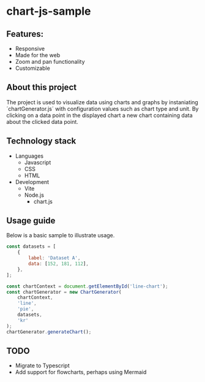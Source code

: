 # chart-js-sample

## Features:

- Responsive
- Made for the web
- Zoom and pan functionality
- Customizable

## About this project

The project is used to visualize data using charts and graphs by instaniating ´chartGenerator.js´ with configuration values such as chart type and unit. By clicking on a data point in the displayed chart a new chart containing data about the clicked data point.

## Technology stack

- Languages
  - Javascript
  - CSS
  - HTML
- Development
  - Vite
  - Node.js
    - chart.js

## Usage guide

Below is a basic sample to illustrate usage.

```javascript
const datasets = [
	{
		label: 'Dataset A',
		data: [152, 181, 112],
	},
];

const chartContext = document.getElementById('line-chart');
const chartGenerator = new ChartGenerator(
	chartContext,
	'line',
	'pie',
	datasets,
	'kr'
);
chartGenerator.generateChart();
```

## TODO

- Migrate to Typescript
- Add support for flowcharts, perhaps using Mermaid
